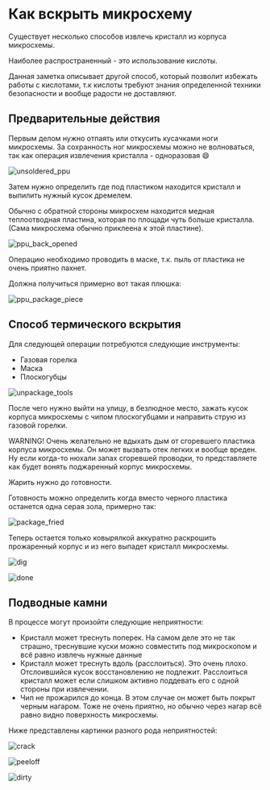 # Как вскрыть микросхему

Существует несколько способов извлечь кристалл из корпуса микросхемы.

Наиболее распространенный - это использование кислоты.

Данная заметка описывает другой способ, который позволит избежать работы с кислотами, т.к кислоты требуют знания определенной техники безопасности и вообще радости не доставляют.

## Предварительные действия

Первым делом нужно отпаять или откусить кусачками ноги микросхемы. За сохранность ног микросхемы можно не волноваться, так как операция извлечения кристалла - одноразовая :smile:

![unsoldered_ppu](/PPUBook/imgstore/unsoldered_ppu.jpg)

Затем нужно определить где под пластиком находится кристалл и выпилить нужный кусок дремелем.

Обычно с обратной стороны микросхем находится медная теплоотводная пластина, которая по площади чуть больше кристалла. (Сама микросхема обычно приклеена к этой пластине).

![ppu_back_opened](/PPUBook/imgstore/ppu_back_opened.jpg)

Операцию необходимо проводить в маске, т.к. пыль от пластика не очень приятно пахнет.

Должна получиться примерно вот такая плюшка:

![ppu_package_piece](/PPUBook/imgstore/ppu_package_piece.jpg)

## Способ термического вскрытия

Для следующей операции потребуются следующие инструменты:

- Газовая горелка
- Маска
- Плоскогубцы

![unpackage_tools](/PPUBook/imgstore/unpackage_tools.jpg)

После чего нужно выйти на улицу, в безлюдное место, зажать кусок корпуса микросхемы с чипом плоскогубцами и направить струю из газовой горелки.

WARNING! Очень желательно не вдыхать дым от сгоревшего пластика корпуса микросхемы. Он может вызвать отек легких и вообще вреден. Ну если когда-то нюхали запах сгоревшей проводки, то представляете как будет вонять поджаренный корпус микросхемы.

Жарить нужно до готовности.

Готовность можно определить когда вместо черного пластика останется одна серая зола, примерно так:

![package_fried](/PPUBook/imgstore/package_fried.jpg)

Теперь остается только ковырялкой аккуратно раскрошить прожаренный корпус и из него выпадет кристалл микросхемы.

![dig](/PPUBook/imgstore/dig.jpg)

![done](/PPUBook/imgstore/done.jpg)

## Подводные камни

В процессе могут произойти следующие неприятности:

- Кристалл может треснуть поперек. На самом деле это не так страшно, треснувшие куски можно совместить под микроскопом и всё равно извлечь нужные данные
- Кристалл может треснуть вдоль (расслоиться). Это очень плохо. Отслоившийся кусок восстановлению не подлежит. Расслоиться кристалл может если слишком активно поддевать его с одной стороны при извлечении.
- Чип не прожарился до конца. В этом случае он может быть покрыт черным нагаром. Тоже не очень приятно, но обычно через нагар всё равно видно поверхность микросхемы.

Ниже представлены картинки разного рода неприятностей:

![crack](/PPUBook/imgstore/crack.jpg)

![peeloff](/PPUBook/imgstore/peeloff.jpg)

![dirty](/PPUBook/imgstore/dirty.jpg)
